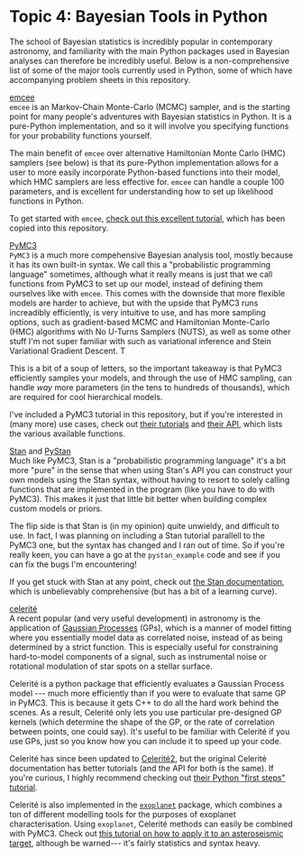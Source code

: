 # Topic 4: Bayesian Tools in Python

The school of Bayesian statistics is incredibly popular in contemporary astronomy, and familiarity with the main Python packages used in Bayesian analyses can therefore be incredibly useful. Below is a non-comprehensive list of some of the major tools currently used in Python, some of which have accompanying problem sheets in this repository.

[emcee](https://emcee.readthedocs.io/en/stable/)  
`emcee` is an Markov-Chain Monte-Carlo (MCMC) sampler, and is the starting point for many people's adventures with Bayesian statistics in Python. It is a pure-Python implementation, and so it will involve you specifying functions for your probability functions yourself.

The main benefit of `emcee` over alternative Hamiltonian Monte Carlo (HMC) samplers (see below) is that its pure-Python implementation allows for a user to more easily incorporate Python-based functions into their model, which HMC samplers are less effective for. `emcee` can handle a couple 100 parameters, and is excellent for understanding how to set up likelihood functions in Python.

To get started with `emcee`, [check out this excellent tutorial](https://emcee.readthedocs.io/en/stable/tutorials/line/), which has been copied into this repository.

[PyMC3](https://docs.pymc.io/)  
`PyMC3` is a much more compehensive Bayesian analysis tool, mostly because it has its own built-in syntax. We call this a "probabilistic programming language" sometimes, although what it really means is just that we call functions from PyMC3 to set up our model, instead of defining them ourselves like with `emcee`. This comes with the downside that more flexible models are harder to achieve, but with the upside that PyMC3 runs increadibly efficiently, is very intuitive to use, and has more sampling options, such as gradient-based MCMC and Hamiltonian Monte-Carlo (HMC) algorithms with No U-Turns Samplers (NUTS), as well as some other stuff I'm not super familiar with such as variational inference and Stein Variational Gradient Descent. T

This is a bit of a soup of letters, so the important takeaway is that PyMC3 efficiently samples your models, and through the use of HMC sampling, can handle *way* more parameters (in the tens to hundreds of thousands), which are required for cool hierarchical models.

I've included a PyMC3 tutorial in this repository, but if you're interested in (many more) use cases, check out [their tutorials](https://docs.pymc.io/nb_examples/index.html) and [their API](https://docs.pymc.io/api.html), which lists the various available functions.


[Stan](https://mc-stan.org/) and [PyStan](https://pystan.readthedocs.io/en/latest/)  
Much like PyMC3, Stan is a "probabilistic programming language" it's a bit more "pure" in the sense that when using Stan's API you can construct your own models using the Stan syntax, without having to resort to solely calling functions that are implemented in the program (like you have to do with PyMC3). This makes it just that little bit better when building complex custom models or priors.

The flip side is that Stan is (in my opinion) quite unwieldy, and difficult to use. In fact, I was planning on including a Stan tutorial parallell to the PyMC3 one, but the syntax has changed and I ran out of time. So if you're really keen, you can have a go at the `pystan_example` code and see if you can fix the bugs I'm encountering!

If you get stuck with Stan at any point, check out [the Stan documentation](https://mc-stan.org/users/documentation/), which is unbelievably comprehensive (but has a bit of a learning curve).


[celerité](https://celerite.readthedocs.io/en/stable/)  
A recent popular (and very useful development) in astronomy is the application of [Gaussian Processes](http://www.gaussianprocess.org/gpml/) (GPs), which is a manner of model fitting where you essentially model data as correlated noise, instead of as being determined by a strict function. This is especially useful for constraining hard-to-model components of a signal, such as instrumental noise or rotational modulation of star spots on a stellar surface.

Celerité is a python package that efficiently evaluates a Gaussian Process model --- much more efficiently than if you were to evaluate that same GP in PyMC3. This is because it gets C++ to do all the hard work behind the scenes. As a result, Celerité only lets you use particular pre-designed GP kernels (which determine the shape of the GP, or the rate of correlation between points, one could say). It's useful to be familiar with Celerité if you use GPs, just so you know how you can include it to speed up your code.

Celerité has since been updated to [Celerité2](https://celerite2.readthedocs.io/en/latest/), but the original Celerité documentation has better tutorials (and the API for both is the same). If you're curious, I highly recommend checking out [their Python "first steps" tutorial](https://celerite.readthedocs.io/en/stable/tutorials/first/).

Celerité is also implemented in the [`exoplanet`](https://docs.exoplanet.codes/en/latest/) package, which combines a ton of different modelling tools for the purposes of exoplanet characterisation. Using `exoplanet`, Celerité methods can easily be combined with PyMC3. Check out [this tutorial on how to apply it to an asteroseismic target](https://colab.research.google.com/github/dfm/tasc5/blob/master/tasc5-demo.ipynb), although be warned--- it's fairly statistics and syntax heavy.
